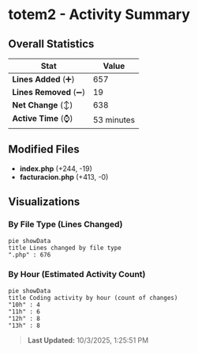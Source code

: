 # totem2 - Activity Summary 

## Overall Statistics

| Stat                   | Value                                                             |
| ---------------------- | ----------------------------------------------------------------- |
| **Lines Added** (➕)   | 657                                          |
| **Lines Removed** (➖) | 19                                        |
| **Net Change** (↕)    | 638                |
| **Active Time** (⌚)   | 53 minutes |


## Modified Files
- **index.php** (+244, -19)
- **facturacion.php** (+413, -0)

## Visualizations

### By File Type (Lines Changed)

```mermaid
pie showData
title Lines changed by file type
".php" : 676
```

### By Hour (Estimated Activity Count)

```mermaid
pie showData
title Coding activity by hour (count of changes)
"10h" : 4
"11h" : 6
"12h" : 8
"13h" : 8
```


> **Last Updated:** 10/3/2025, 1:25:51 PM